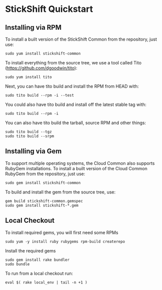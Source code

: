 StickShift Quickstart
====================

Installing via RPM
------------------

To install a built version of the StickShift Common from the repository, just use:

    sudo yum install stickshift-common

To install everything from the source tree, we use a tool called Tito (https://github.com/dgoodwin/tito):

    sudo yum install tito

Next, you can have tito build and install the RPM from HEAD with:

    sudo tito build --rpm -i --test

You could also have tito build and install off the latest stable tag with:

    sudo tito build --rpm -i

You can also have tito build the tarball, source RPM and other things:

    sudo tito build --tgz
    sudo tito build --srpm

Installing via Gem
------------------

To support multiple operating systems, the Cloud Common also supports RubyGem installations.  To install a built version of the Cloud Common RubyGem from the repository, just use:

    sudo gem install stickshift-common

To build and install the gem from the source tree, use:

    gem build stickshift-common.gemspec
    sudo gem install stickshift-*.gem

Local Checkout
--------------

To install required gems, you will first need some RPMs

	sudo yum -y install ruby rubygems rpm-build createrepo

Install the required gems

	sudo gem install rake bundler
	sudo bundle

To run from a local checkout run:

    eval $( rake local_env | tail -n +1 )


